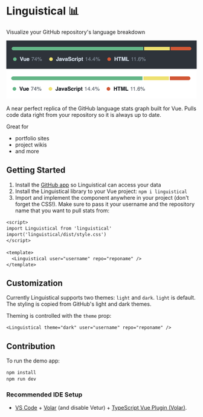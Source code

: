 # Linguistical 📊

Visualize your GitHub repository's language breakdown

![Dark theme](public/demo-dark.png)
![Light theme](public/demo-light.png)

A near perfect replica of the GitHub language stats graph built for Vue. Pulls code data right from your repository so it is always up to date.

Great for

- portfolio sites
- project wikis
- and more

## Getting Started

1. Install the [GitHub app](https://github.com/apps/linguistical-app) so Linguistical can access your data
2. Install the Linguistical library to your Vue project: `npm i linguistical`
3. Import and implement the component anywhere in your project (don't forget the CSS!). Make sure to pass it your username and the repository name that you want to pull stats from:

```vue
<script>
import Linguistical from 'linguistical'
import('linguistical/dist/style.css')
</script>

<template>
  <Linguistical user="username" repo="reponame" />
</template>
```

## Customization

Currently Linguistical supports two themes: `light` and `dark`. `light` is default. The styling is copied from GitHub's light and dark themes.

Theming is controlled with the `theme` prop:

```vue
<Linguistical theme="dark" user="username" repo="reponame" />
```

## Contribution

To run the demo app:

```sh
npm install
npm run dev
```

### Recommended IDE Setup

- [VS Code](https://code.visualstudio.com/) + [Volar](https://marketplace.visualstudio.com/items?itemName=Vue.volar) (and disable Vetur) + [TypeScript Vue Plugin (Volar)](https://marketplace.visualstudio.com/items?itemName=Vue.vscode-typescript-vue-plugin).
